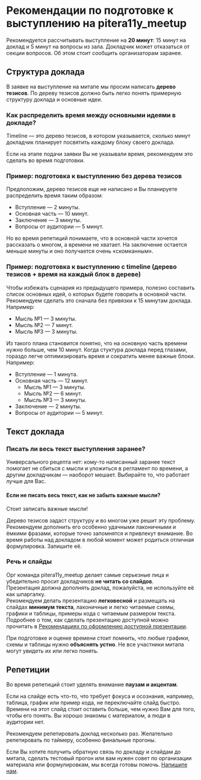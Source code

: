 # Рекомендации по подготовке к выступлению на pitera11y_meetup

Рекомендуется рассчитывать выступление на **20 минут**: 15 минут на доклад и 5 минут на вопросы из зала. Докладчик может отказаться от секции вопросов. Об этом стоит сообщить организаторам заранее.

## Структура доклада

В заявке на выступление на митапе мы просим написать **дерево тезисов**. По дереву тезисов должно быть легко понять примерную структуру доклада и основные идеи.

### Как распределить время между основными идеями в докладе?

Timeline — это дерево тезисов, в котором указывается, сколько минут докладчик планирует посвятить каждому блоку своего доклада.

Если на этапе подачи заявки Вы не указывали время, рекомендуем это сделать во время подготовки.

### Пример: подготовка к выступлению без дерева тезисов

Предположим, дерево тезисов еще не написано и Вы планируете распределить время таким образом:

* Вступление — 2 минуты.
* Основная часть — 10 минут.
* Заключение — 3 минуты.
* Вопросы от аудитории — 5 минут.

Но во время репетиций понимаете, что в основной части хочется рассказать о многом, а времени не хватает. На заключение остается меньше минуты и оно получается очень «скомканным».

### Пример: подготовка к выступлению с timeline (дерево тезисов + время на каждый блок в дереве)

Чтобы избежать сценария из предыдущего примера, полезно составить список основных идей, о которых будете говорить в основной части.<br>
Рекомендуем сделать это сначала без привязки к 15 минутам доклада. Например:

* Мысль №1 — 3 минуты.
* Мысль №2 — 7 минут.
* Мысль №3 — 3 минуты.

Из такого плана становится понятно, что на основную часть времени нужно больше, чем 10 минут. Когда стуктура доклада перед глазами, гораздо легче оптимизировать время и сократить менее важные блоки. Например:

* Вступление — 1 минута.
* Основная часть — 12 минут.
  * Мысль №1 — 3 минуты.
  * Мысль №2 — 6 минут.
  * Мысль №3 — 3 минуты.
* Заключение — 2 минуты.
* Вопросы от аудитории — 5 минут.

## Текст доклада

### Писать ли весь текст выступления заранее? 

Универсального рецепта нет: кому-то написанный заранее текст помогает не сбиться с мысли и уложиться в регламент по времени, а другим докладчикам — наоборот мешает. Выбирайте то, что работает лучше для Вас.

#### Если не писать весь текст, как не забыть важные мысли?

Стоит записать важные мысли! 

Дерево тезисов задаст структуру и во многом уже решит эту проблему.<br>
Рекомендуем дополнить его особенно удачными лаконичными и ёмкими фразами, которые точно запомнятся и привлекут внимание. Во время работы над докладом в любой момент может родиться отличная формулировка. Запишите её.

### Речь и слайды

Орг команда pitera11y_meetup делает самые серьезные лица и убедительно просит докладчиков **не читать со слайдов**.<br>
Презентация должна дополнять доклад, пожалуйста, не используйте её как шпаргалку.<br>
Рекомендуем делать презентацию **легковесной** и размещать на слайдах **минимум текста**, лаконичные и легко читаемые схемы, графики и таблицы, примеры кода с читаемым размером текста. Подробнее о том, как сделать презентацию доступной можно прочитать в [Рекомендациях по оформлению доступной презентации](./accessible-slide-guidelines.md).

При подготовке и оценке времени стоит помнить, что любые графики, схемы и таблицы нужно **объяснять устно**. Не все участники митапа могут увидеть их или легко понять. 

## Репетиции

Во время репетиций стоит уделять внимание **паузам и акцентам**.

Если на слайде есть что-то, что требует фокуса и осознания, например, таблица, график или пример кода, не переключайте слайд быстро. Времени на этот слайд стоит оставить больше, чем нужно Вам для того, чтобы его понять. Вы хорошо знакомы с материалом, а люди в аудитории нет.

Рекомендуем репетировать доклад несколько раз. Желательно репетировать по таймеру, особенно финальные прогоны.

Если Вы хотите получить обратную связь по докладу и слайдам до митапа, сделать тестовый прогон или вам нужен совет по организации материала или формулировкам, мы всегда готовы помочь. [Напишите нам](*).
